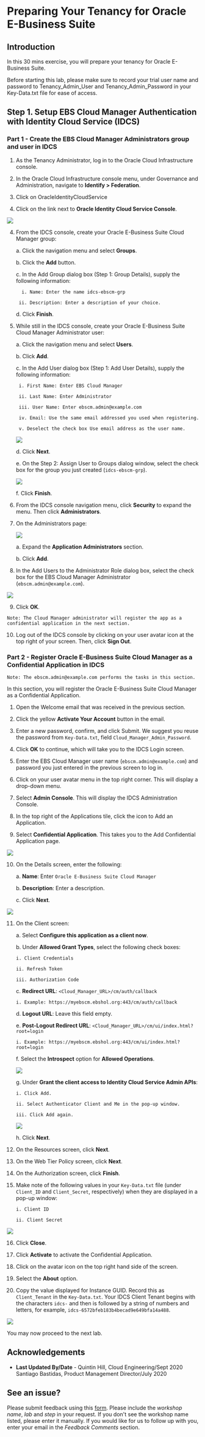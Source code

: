 # Preparing Your Tenancy for Oracle E-Business Suite

## Introduction
In this 30 mins exercise, you will prepare your tenancy for Oracle E-Business Suite. 

Before starting this lab, please make sure to record your trial user name and password to Tenancy\_Admin\_User and Tenancy\_Admin\_Password in your Key-Data.txt file for ease of access.

## Step 1. Setup EBS Cloud Manager Authentication with Identity Cloud Service (IDCS)

### Part 1 - Create the EBS Cloud Manager Administrators group and user in IDCS

1. As the Tenancy Administrator, log in to the Oracle Cloud Infrastructure console.

2. In the Oracle Cloud Infrastructure console menu, under Governance and Administration, navigate to **Identify > Federation**.

3. Click on OracleIdentityCloudService

4. Click on the link next to **Oracle Identity Cloud Service Console**.

![](./images/idcsconsole.png " ")

4. From the IDCS console, create your Oracle E-Business Suite Cloud Manager group:

    a. Click the navigation menu and select **Groups**.

    b. Click the **Add** button.

    c. In the Add Group dialog box (Step 1: Group Details), supply the following information:
    
         i. Name: Enter the name idcs-ebscm-grp
     
        ii. Description: Enter a description of your choice.

    d. Click **Finish**.

5. While still in the IDCS console, create your Oracle E-Business Suite Cloud Manager Administrator user:

    a. Click the navigation menu and select **Users**.

    b. Click **Add**.

    c. In the Add User dialog box (Step 1: Add User Details), supply the following information:
    
        i. First Name: Enter EBS Cloud Manager

        ii. Last Name: Enter Administrator

        iii. User Name: Enter ebscm.admin@example.com

        iv. Email: Use the same email addressed you used when registering.

        v. Deselect the check box Use email address as the user name.
        
    ![](./images/2.png " ")
    
    d. Click **Next**.
    
    e. On the Step 2: Assign User to Groups dialog window, select the check box for the group you just created (``idcs-ebscm-grp``).
    
    ![](./images/3.png " ")
    
    f. Click **Finish**.
    
6. From the IDCS console navigation menu, click **Security** to expand the menu. Then click **Administrators**.

7. On the Administrators page:

   ![](./images/4.png "")
    
   a. Expand the **Application Administrators** section.
    
   b. Click **Add**.

8. In the Add Users to the Administrator Role dialog box, select the check box for the EBS Cloud Manager Administrator (``ebscm.admin@example.com``).

![](./images/5.png " ")

9. Click **OK**.

```
Note: The Cloud Manager administrator will register the app as a confidential application in the next section.
```

10. Log out of the IDCS console by clicking on your user avatar icon at the top right of your screen. Then, click **Sign Out**.

### Part 2 - Register Oracle E-Business Suite Cloud Manager as a Confidential Application in IDCS

```
Note: The ebscm.admin@example.com performs the tasks in this section.
```

In this section, you will register the Oracle E-Business Suite Cloud Manager as a Confidential Application.

1. Open the Welcome email that was received in the previous section.

2. Click the yellow **Activate Your Account** button in the email.

3. Enter a new password, confirm, and click Submit. We suggest you reuse the password from ``Key-Data.txt``, field ``Cloud_Manager_Admin_Password``.

4. Click **OK** to continue, which will take you to the IDCS Login screen.

5. Enter the EBS Cloud Manager user name (``ebscm.admin@example.com``) and password you just entered in the previous screen to log in.

6. Click on your user avatar menu in the top right corner. This will display a drop-down menu.

7. Select **Admin Console**. This will display the IDCS Administration Console.

8. In the top right of the Applications tile, click the icon to Add an Application.

9. Select **Confidential Application**. This takes you to the Add Confidential Application page.

![](./images/createconfidentialapp.png " ")

10. On the Details screen, enter the following:

    a. **Name**: Enter ``Oracle E-Business Suite Cloud Manager``

    b. **Description**: Enter a description.

    c. Click **Next**.

![](./images/nameanddescription.png " ")

11. On the Client screen:

    a. Select **Configure this application as a client now**.

    b. Under **Allowed Grant Types**, select the following check boxes:

        i. Client Credentials

        ii. Refresh Token

        iii. Authorization Code

    c. **Redirect URL**: ``<Cloud_Manager_URL>/cm/auth/callback``

        i. Example: https://myebscm.ebshol.org:443/cm/auth/callback

    d. **Logout URL**: Leave this field empty.

    e. **Post-Logout Redirect URL**: ``<Cloud_Manager_URL>/cm/ui/index.html?root=login``

        i. Example: https://myebscm.ebshol.org:443/cm/ui/index.html?root=login

    f. Select the **Introspect** option for **Allowed Operations**.

    ![](./images/clientconfigp1.png " ")

    g. Under **Grant the client access to Identity Cloud Service Admin APIs**:

        i. Click Add.

        ii. Select Authenticator Client and Me in the pop-up window.

        iii. Click Add again.

    ![](./images/clientconfigp2.png " ")

    h. Click **Next**.
    
12. On the Resources screen, click **Next**.

13. On the Web Tier Policy screen, click **Next**.

14. On the Authorization screen, click **Finish**.

15. Make note of the following values in your ``Key-Data.txt`` file (under ``Client_ID`` and ``Client_Secret``, respectively) when they are displayed in a pop-up window:

        i. Client ID

        ii. Client Secret

![](./images/6.png " ")

16. Click **Close**.

17. Click **Activate** to activate the Confidential Application.

18. Click on the avatar icon on the top right hand side of the screen.

19. Select the **About** option.

20. Copy the value displayed for Instance GUID. Record this as ``Client_Tenant`` in the ``Key-Data.txt``. Your IDCS Client Tenant begins with the characters ``idcs-`` and then is followed by a string of numbers and letters, for example, ``idcs-6572bfeb183b4becad9e649bfa14a488``.

![](./images/7.png " ")

You may now proceed to the next lab.

## Acknowledgements

- **Last Updated By/Date** - Quintin Hill, Cloud Engineering/Sept 2020
  Santiago Bastidas, Product Management Director/July 2020

## See an issue?
Please submit feedback using this [form](https://apexapps.oracle.com/pls/apex/f?p=133:1:::::P1_FEEDBACK:1). Please include the *workshop name*, *lab* and *step* in your request.  If you don't see the workshop name listed, please enter it manually. If you would like for us to follow up with you, enter your email in the *Feedback Comments* section. 
